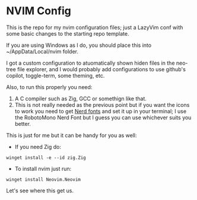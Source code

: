 # NVIM Config

This is the repo for my nvim configuration files; just a LazyVim conf with some basic changes to the starting repo template.

If you are using Windows as I do, you should place this into ~/AppData/Local/nvim folder.

I got a custom configuration to atuomatically shown hiden files in the neo-tree file explorer, and I would probably add configurations to use github's copilot, toggle-term, some theming, etc.

Also, to run this properly you need:

1. A C compiler such as Zig, GCC or somethign like that.
2. This is not really needed as the previous point but if you want the icons to work you need to get [Nerd fonts](https://www.nerdfonts.com/font-downloads) and set it up in your terminal; I use the RobotoMono Nerd Font but I guess you can use whichever suits you better.

This is just for me but it can be handy for you as well:

- If you need Zig do:

```shell
winget install -e --id zig.Zig
```

- To install nvim just run:

```shell
winget install Neovim.Neovim
```

Let's see where this get us.

